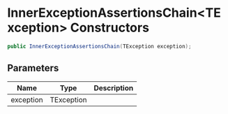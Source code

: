 # InnerExceptionAssertionsChain&lt;TException&gt; Constructors

```c#
public InnerExceptionAssertionsChain(TException exception);
```

## Parameters

| Name | Type | Description |
| ---- | ---- | ----------- |
| exception | TException |  |

